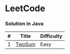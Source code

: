 # LeetCode
### Solution in Java

| #    | Title                                                        | Difficulty |
| ---- | ------------------------------------------------------------ | ---------- |
| 1    | [TwoSum](https://github.com/xiaodu01/leetcode/blob/master/src/easy/TwoSum.java) | Easy       |
